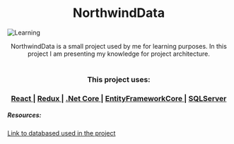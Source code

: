 <h1 align="center">NorthwindData</h1>

![Learning](https://media.wired.com/photos/5932988b9be5e55af6c261cb/master/pass/learning-styles.jpg)
<div align="center">
  NorthwindData is a small project used by me for learning purposes. In this project I am presenting my knowledge for project architecture.
</div>
<br />

<h3 align="center">This project uses:</h3>
<div align="center">
  <h3>
    <a href="https://reactjs.org/">
      React
    </a>
    <span> | </span>
    <a href="https://redux.js.org/">
      Redux
    </a>
    <span> | </span>
    <a href="https://dotnet.microsoft.com/download">
      .Net Core
    </a>
    <span> | </span>
    <a href="https://github.com/aspnet/EntityFrameworkCore">
      EntityFrameworkCore
    </a>
    <span> | </span>
    <a href="https://www.microsoft.com/en-us/sql-server/sql-server-2017">
      SQLServer
    </a>
  </h3>
</div>

##### Resources:
<a href="https://github.com/Microsoft/sql-server-samples/blob/master/samples/databases/northwind-pubs/instnwnd.sql">
      Link to databased used in the project
</a>



